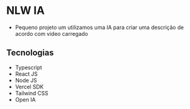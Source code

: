 # NLW IA

- Pequeno projeto um utilizamos uma IA para criar uma descrição de acordo com video carregado

## Tecnologias

- Typescript
- React JS
- Node JS
- Vercel SDK
- Tailwind CSS
- Open IA
